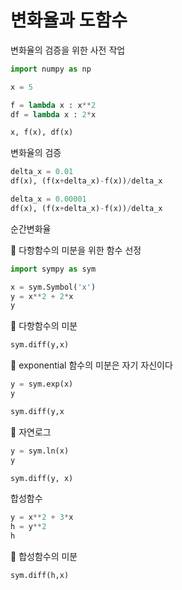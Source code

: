 # 변화율과 도함수

변화율의 검증을 위한 사전 작업

```python
import numpy as np

x = 5
```

```python
f = lambda x : x**2
df = lambda x : 2*x

x, f(x), df(x)
```

변화율의 검증

```python
delta_x = 0.01
df(x), (f(x+delta_x)-f(x))/delta_x
```

```python
delta_x = 0.00001
df(x), (f(x+delta_x)-f(x))/delta_x
```

순간변화율

🥑 다항함수의 미분을 위한 함수 선정

```python
import sympy as sym

x = sym.Symbol('x')
y = x**2 + 2*x
y
```

🥑 다항함수의 미분

```python
sym.diff(y,x)
```

🥑 exponential 함수의 미분은 자기 자신이다

```python
y = sym.exp(x)
y

sym.diff(y,x
```

🥑  자연로그

```python
y = sym.ln(x)
y

sym.diff(y, x)
```

합성함수

```python
y = x**2 + 3*x
h = y**2
h
```

🥑 합성함수의 미분

```python
sym.diff(h,x)
```